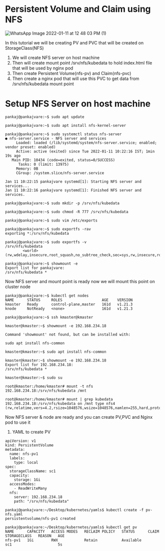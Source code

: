 # Persistent Volume and Claim using NFS 
![WhatsApp Image 2022-01-11 at 12 48 03 PM (1)](https://user-images.githubusercontent.com/76647860/148898152-4e1acda5-9bfb-42bb-a3a3-2a39e0e2ee7e.jpeg)

In this tutorial we will be creating PV and PVC that will be created on StorageClass(NFS)

1. We will create NFS server on host machine 
2. Then will create mount point /srv/nfs/kubedata to hold index.html file that will be used by nginx pod
3. Then create Persistent Volume(nfs-pv) and Claim(nfs-pvc)
4. Then create a nginx pod that will use this PVC to get data from /srv/nfs/kubedata mount point

# Setup NFS Server on host machine
```console
pankaj@pankajvare:~$ sudo apt update

pankaj@pankajvare:~$ sudo apt install nfs-kernel-server

pankaj@pankajvare:~$ sudo systemctl status nfs-server
● nfs-server.service - NFS server and services
     Loaded: loaded (/lib/systemd/system/nfs-server.service; enabled; vendor preset: enabled)
     Active: active (exited) since Tue 2022-01-11 10:22:16 IST; 1min 19s ago
   Main PID: 10434 (code=exited, status=0/SUCCESS)
      Tasks: 0 (limit: 13975)
     Memory: 0B
     CGroup: /system.slice/nfs-server.service

Jan 11 10:22:15 pankajvare systemd[1]: Starting NFS server and services...
Jan 11 10:22:16 pankajvare systemd[1]: Finished NFS server and services.

pankaj@pankajvare:~$ sudo mkdir -p /srv/nfs/kubedata

pankaj@pankajvare:~$ sudo chmod -R 777 /srv/nfs/kubedata

pankaj@pankajvare:~$ sudo vim /etc/exports 

pankaj@pankajvare:~$ sudo exportfs -rav
exporting *:/srv/nfs/kubedata

pankaj@pankajvare:~$ sudo exportfs -v
/srv/nfs/kubedata
		<world>(rw,wdelay,insecure,root_squash,no_subtree_check,sec=sys,rw,insecure,root_squash,no_all_squash)
    
pankaj@pankajvare:~$ showmount -e
Export list for pankajvare:
/srv/nfs/kubedata *

```
Now NFS server and mount point is ready now we will mount this point on cluster node

```console
pankaj@pankajvare:~$ kubectl get nodes
NAME      STATUS     ROLES                  AGE    VERSION
kmaster   Ready      control-plane,master   161d   v1.21.3
knode     NotReady   <none>                 161d   v1.21.3

pankaj@pankajvare:~$ ssh kmaster@kmaster 

kmaster@kmaster:~$ showmount -e 192.168.234.18

Command 'showmount' not found, but can be installed with:

sudo apt install nfs-common

kmaster@kmaster:~$ sudo apt install nfs-common

kmaster@kmaster:~$ showmount -e 192.168.234.18
Export list for 192.168.234.18:
/srv/nfs/kubedata *

kmaster@kmaster:~$ sudo su

root@kmaster:/home/kmaster# mount -t nfs 192.168.234.18:/srv/nfs/kubedata /mnt

root@kmaster:/home/kmaster# mount | grep kubedata
192.168.234.18:/srv/nfs/kubedata on /mnt type nfs4 (rw,relatime,vers=4.2,rsize=1048576,wsize=1048576,namlen=255,hard,proto=tcp,timeo=600,retrans=2,sec=sys,clientaddr=192.168.246.128,local_lock=none,addr=192.168.234.18)

```
Now NFS server & node are ready and you can create PV,PVC and Nginx pod to use it

1. YAML to create PV
```console
apiVersion: v1
kind: PersistentVolume
metadata:
  name: nfs-pv1
  labels:
    type: local
spec:
  storageClassName: sc1
  capacity:
    storage: 1Gi
  accessModes:
    - ReadWriteMany
  nfs:
    server: 192.168.234.18
    path: "/srv/nfs/kubedata"
```
```console
pankaj@pankajvare:~/Desktop/kubernetes/yamls$ kubectl create -f pv-nfs.yaml
persistentvolume/nfs-pv1 created

pankaj@pankajvare:~/Desktop/kubernetes/yamls$ kubectl get pv
NAME      CAPACITY   ACCESS MODES   RECLAIM POLICY   STATUS      CLAIM   STORAGECLASS   REASON   AGE
nfs-pv1   1Gi        RWX            Retain           Available           sc1                     5s
```

